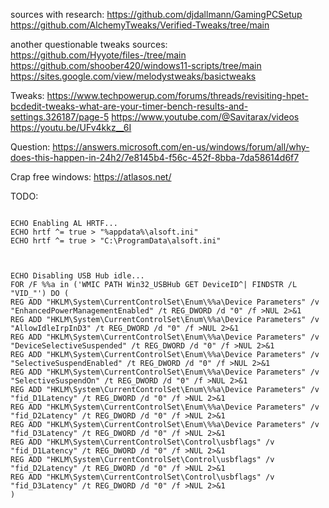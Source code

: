sources with research:
https://github.com/djdallmann/GamingPCSetup
https://github.com/AlchemyTweaks/Verified-Tweaks/tree/main

another questionable tweaks sources:
https://github.com/Hyyote/files-/tree/main
https://github.com/shoober420/windows11-scripts/tree/main
https://sites.google.com/view/melodystweaks/basictweaks

Tweaks:
https://www.techpowerup.com/forums/threads/revisiting-hpet-bcdedit-tweaks-what-are-your-timer-bench-results-and-settings.326187/page-5
https://www.youtube.com/@Savitarax/videos
https://youtu.be/UFv4kkz__6I

Question:
https://answers.microsoft.com/en-us/windows/forum/all/why-does-this-happen-in-24h2/7e8145b4-f56c-452f-8bba-7da58614d6f7

Crap free windows: https://atlasos.net/


TODO:
```

ECHO Enabling AL HRTF...
ECHO hrtf ^= true > "%appdata%\alsoft.ini"
ECHO hrtf ^= true > "C:\ProgramData\alsoft.ini"



ECHO Disabling USB Hub idle...
FOR /F %%a in ('WMIC PATH Win32_USBHub GET DeviceID^| FINDSTR /L "VID_"') DO (
REG ADD "HKLM\System\CurrentControlSet\Enum\%%a\Device Parameters" /v "EnhancedPowerManagementEnabled" /t REG_DWORD /d "0" /f >NUL 2>&1
REG ADD "HKLM\System\CurrentControlSet\Enum\%%a\Device Parameters" /v "AllowIdleIrpInD3" /t REG_DWORD /d "0" /f >NUL 2>&1
REG ADD "HKLM\System\CurrentControlSet\Enum\%%a\Device Parameters" /v "DeviceSelectiveSuspended" /t REG_DWORD /d "0" /f >NUL 2>&1	
REG ADD "HKLM\System\CurrentControlSet\Enum\%%a\Device Parameters" /v "SelectiveSuspendEnabled" /t REG_DWORD /d "0" /f >NUL 2>&1	
REG ADD "HKLM\System\CurrentControlSet\Enum\%%a\Device Parameters" /v "SelectiveSuspendOn" /t REG_DWORD /d "0" /f >NUL 2>&1	
REG ADD "HKLM\System\CurrentControlSet\Enum\%%a\Device Parameters" /v "fid_D1Latency" /t REG_DWORD /d "0" /f >NUL 2>&1
REG ADD "HKLM\System\CurrentControlSet\Enum\%%a\Device Parameters" /v "fid_D2Latency" /t REG_DWORD /d "0" /f >NUL 2>&1
REG ADD "HKLM\System\CurrentControlSet\Enum\%%a\Device Parameters" /v "fid_D3Latency" /t REG_DWORD /d "0" /f >NUL 2>&1
REG ADD "HKLM\System\CurrentControlSet\Control\usbflags" /v "fid_D1Latency" /t REG_DWORD /d "0" /f >NUL 2>&1
REG ADD "HKLM\System\CurrentControlSet\Control\usbflags" /v "fid_D2Latency" /t REG_DWORD /d "0" /f >NUL 2>&1
REG ADD "HKLM\System\CurrentControlSet\Control\usbflags" /v "fid_D3Latency" /t REG_DWORD /d "0" /f >NUL 2>&1
)

```